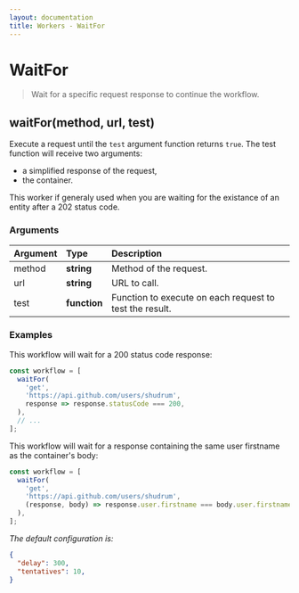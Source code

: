 ```yaml
---
layout: documentation
title: Workers - WaitFor
---
```


# WaitFor

> Wait for a specific request response to continue the workflow.

## waitFor(method, url, test)

Execute a request until the `test` argument function returns `true`.
The test function will receive two arguments:
 - a simplified response of the request, 
 - the container.

<div class="tip" markdown="1">
This worker if generaly used when you are waiting for the existance of an entity after a 202 status code.
</div>

### Arguments

| Argument   | Type         | Description                                             |
| :--------- | :----------- | :------------------------------------------------------ |
| method     | **string**   | Method of the request.                                  |
| url        | **string**   | URL to call.                                            |
| test       | **function** | Function to execute on each request to test the result. |

### Examples

This workflow will wait for a 200 status code response:

```js
const workflow = [
  waitFor(
    'get',
    'https://api.github.com/users/shudrum',
    response => response.statusCode === 200,
  ),
  // ...
];
```

This workflow will wait for a response containing the same user firstname as the container's body:

```js
const workflow = [
  waitFor(
    'get',
    'https://api.github.com/users/shudrum',
    (response, body) => response.user.firstname === body.user.firstname,
  ),
];
```

_The default configuration is:_

```json
{
  "delay": 300,
  "tentatives": 10,
}
```
